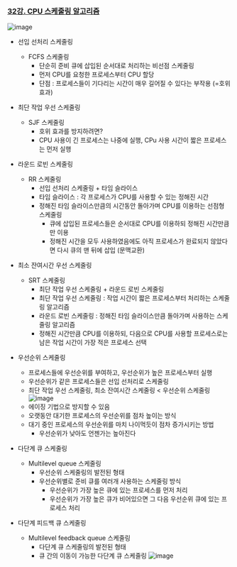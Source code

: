 ### [32강. CPU 스케줄링 알고리즘](https://www.youtube.com/watch?v=w1z6WCyMdhQ)

![image](https://github.com/user-attachments/assets/93fceb69-329e-4215-a21d-d458051c256e)

- 선입 선처리 스케줄링
  - FCFS 스케줄링
    - 단순히 준비 큐에 삽입된 순서대로 처리하는 비선점 스케줄링
    - 먼저 CPU를 요청한 프로세스부터 CPU 할당
    - 단점 : 프로세스들이 기다리는 시간이 매우 길어질 수 있다는 부작용 (=호위 효과)

- 최단 작업 우선 스케줄링
  - SJF 스케줄링
    - 호위 효과를 방지하려면?
    - CPU 사용이 긴 프로세스는 나중에 실행, CPu 사용 시간이 짧은 프로세스는 먼저 실행

- 라운드 로빈 스케줄링
  - RR 스케줄링
    - 선입 선처리 스케줄링 + 타임 슬라이스
    - 타임 슬라이스 : 각 프로세스가 CPU를 사용할 수 있는 정해진 시간
    - 정해진 타임 슬라이스만큼의 시간동안 돌아가며 CPU를 이용하는 선점형 스케줄링
      - 큐에 삽입된 프로세스들은 순서대로 CPU를 이용하되 정해진 시간만큼만 이용
      - 정해진 시간을 모두 사용하였음에도 아직 프로세스가 완료되지 않았다면 다시 큐의 맨 뒤에 삽입 (문맥교환)

- 최소 잔여시간 우선 스케줄링
  - SRT 스케줄링
    - 최단 작업 우선 스케줄링 + 라운드 로빈 스케줄링
    - 최단 작업 우선 스케줄링 : 작업 시간이 짧은 프로세스부터 처리하는 스케줄링 알고리즘
    - 라운드 로빈 스케줄링 : 정해진 타임 슬라이스만큼 돌아가며 사용하는 스케줄링 알고리즘
    - 정해진 시간만큼 CPU를 이용하되, 다음으로 CPU를 사용할 프로세스로는 남은 작업 시간이 가장 적은 프로세스 선택

- 우선순위 스케줄링
  - 프로세스들에 우선순위를 부여하고, 우선순위가 높은 프로세스부터 실행
  - 우선순위가 같은 프로세스들은 선입 선처리로 스케줄링
  - 최단 작업 우선 스케줄링, 최소 잔여시간 스케줄링 < 우선순위 스케줄링
![image](https://github.com/user-attachments/assets/f628a9d5-e562-4b9f-bf9c-9437ac399959)
  - 에이징 기법으로 방지할 수 있음
  - 오랫동안 대기한 프로세스의 우선순위를 점차 높이는 방식
  - 대기 중인 프로세스의 우선순위를 마치 나이먹듯이 점차 증가시키는 방법
    - 우선순위가 낮아도 언젠가는 높아진다

- 다단계 큐 스케줄링
  - Multilevel queue 스케줄링
    - 우선순위 스케줄링의 발전된 형태
    - 우선순위별로 준비 큐를 여러개 사용하는 스케줄링 방식
      - 우선순위가 가장 높은 큐에 있는 프로세스를 먼저 처리
      - 우선순위가 가장 높은 큐가 비어있으면 그 다음 우선순위 큐에 있는 프로세스 처리

- 다단계 피드백 큐 스케줄링
  - Multilevel feedback queue 스케줄링
    - 다단계 큐 스케줄링의 발전된 형태
    - 큐 간의 이동이 가능한 다단계 큐 스케줄링
![image](https://github.com/user-attachments/assets/3b03fd81-7a1a-411c-944c-be06ab0af8fc)

